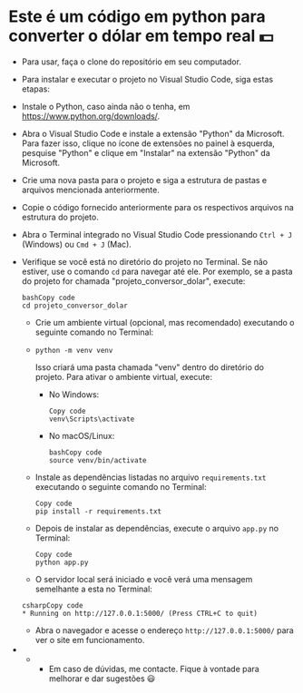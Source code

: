 #	Este é um código em python para converter o dólar em tempo real :dollar:

* Para usar, faça o clone do repositório em seu computador.

* Para instalar e executar o projeto no Visual Studio Code, siga estas etapas:

* Instale o Python, caso ainda não o tenha, em https://www.python.org/downloads/.

* Abra o Visual Studio Code e instale a extensão "Python" da Microsoft. Para fazer isso, clique no ícone de extensões no painel à esquerda, pesquise "Python" e clique em "Instalar" na extensão "Python" da Microsoft.

* Crie uma nova pasta para o projeto e siga a estrutura de pastas e arquivos mencionada anteriormente.

* Copie o código fornecido anteriormente para os respectivos arquivos na estrutura do projeto.

* Abra o Terminal integrado no Visual Studio Code pressionando `Ctrl + J` (Windows) ou `Cmd + J` (Mac).

* Verifique se você está no diretório do projeto no Terminal. Se não estiver, use o comando `cd` para navegar até ele. Por exemplo, se a pasta do projeto for chamada "projeto_conversor_dolar", execute:

  ```
  bashCopy code
  cd projeto_conversor_dolar
  ```

  * Crie um ambiente virtual (opcional, mas recomendado) executando o seguinte comando no Terminal:

    

  * ```
    python -m venv venv
    ```

    Isso criará uma pasta chamada "venv" dentro do diretório do projeto. Para ativar o ambiente virtual, execute:

    - No Windows:

      ```
      Copy code
      venv\Scripts\activate
      ```

    - No macOS/Linux:

      ```
      bashCopy code
      source venv/bin/activate
      ```

  * Instale as dependências listadas no arquivo `requirements.txt` executando o seguinte comando no Terminal:

    ```
    Copy code
    pip install -r requirements.txt
    ```

  * Depois de instalar as dependências, execute o arquivo `app.py` no Terminal:

    ```
    Copy code
    python app.py
    ```

  * O servidor local será iniciado e você verá uma mensagem semelhante a esta no Terminal:

  ```
  csharpCopy code
  * Running on http://127.0.0.1:5000/ (Press CTRL+C to quit)
  ```

  * Abra o navegador e acesse o endereço `http://127.0.0.1:5000/` para ver o site em funcionamento.





* * * Em caso de dúvidas, me contacte. Fique à vontade para melhorar e dar sugestões :smiley:

